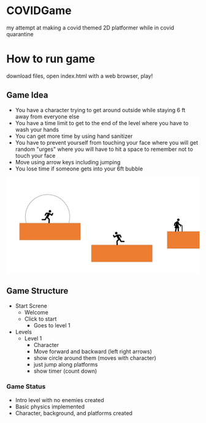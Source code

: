 # COVIDGame
my attempt at making a covid themed 2D platformer while in covid quarantine

# How to run game
download files, open index.html with a web browser, play!

## Game Idea
* You have a character trying to get around outside while staying 6 ft away from everyone else
* You have a time limit to get to the end of the level where you have to wash your hands
* You can get more time by using hand sanitizer
* You have to prevent yourself from touching your face where you will get random "urges" where you will have to hit a space to remember not to touch your face
* Move using arrow keys including jumping
* You lose time if someone gets into your 6ft bubble

![GameIdeaPic](https://github.com/shepkeira/COVID19-Game/blob/master/README_photos/GameIdeaPic.JPG)

## Game Structure
* Start Screne
   * Welcome
   * Click to start
      * Goes to level 1
* Levels
   * Level 1
      * Character 
      * Move forward and backward (left right arrows)
      * show circle around them (moves with character)
      * just jump along platforms
      * show timer (count down)

### Game Status
* Intro level with no enemies created
* Basic physics implemented
* Character, background, and platforms created

